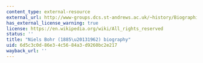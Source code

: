 ```yaml
---
content_type: external-resource
external_url: http://www-groups.dcs.st-andrews.ac.uk/~history/Biographies/Bohr_Niels.html
has_external_license_warning: true
license: https://en.wikipedia.org/wiki/All_rights_reserved
status: ''
title: "Niels Bohr (1885\u20131962) biography"
uid: 6d5c3c0d-86e3-4c56-84a3-d9260bc2e217
wayback_url: ''
---
```

